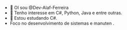 - 👋 OI sou @Dev-Alaf-Ferreira
- 👀 Tenho interesse em C#, Python, Java e entre outras.
- 🌱 Estou  estudando C#.
- Foco no desenvolvimento de sistemas e  manuten .
<!---
Dev-Alaf-Ferreira/Dev-Alaf-Ferreira is a ✨ special ✨ repository because its `README.md` (this file) appears on your GitHub profile.
You can click the Preview link to take a look at your changes.
--->
